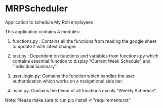 # MRPScheduler
Application to schedule My Roti employees

This application contains 4 modules:

1) functions.py : Contains all the functions from reading the google sheet to update it with latest changes

2) test.py : Dependent on functions and variables from functions.py which contains essential function to display "Current Week Schedule" and "Individual Summary"

3) user_login.py: Contains the function which handles the user authentication which works on a navigational side bar.

4) main.py: Contains the blend of all functions  mainly "Weekly Schedule". 


Note: Please make sure to run pip install -r "requirements.txt"